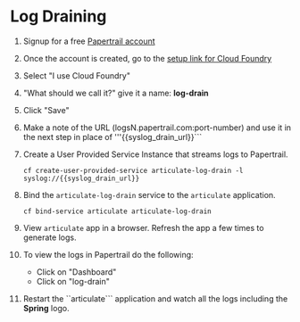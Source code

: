 # Log Draining

1. Signup for a free [Papertrail account](https://papertrailapp.com/)
2. Once the account is created, go to the [setup link for Cloud Foundry](papertrailapp.com/systems/new)
3. Select "I use Cloud Foundry"
4. "What should we call it?" give it a name: **log-drain**
5. Click "Save"
6. Make a note of the URL (logsN.papertrail.com:port-number) and use it in the next step in place of '''{{syslog_drain_url}}```
7. Create a User Provided Service Instance that streams logs to Papertrail.

    ```cf create-user-provided-service articulate-log-drain -l syslog://{{syslog_drain_url}}```
   
8. Bind the ```articulate-log-drain``` service to the ```articulate``` application.

    ```cf bind-service articulate articulate-log-drain```
 
9. View ```articulate``` app in a browser. Refresh the app a few times to generate logs.
10. To view the logs in Papertrail do the following:
    - Click on "Dashboard"
    - Click on "log-drain"
11. Restart the ``articulate``` application and watch all the logs including the **Spring** logo.    

